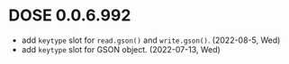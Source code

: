 # DOSE 0.0.6.992

+ add `keytype` slot for `read.gson()` and `write.gson()`. (2022-08-5, Wed)
+ add `keytype` slot for GSON object. (2022-07-13, Wed)